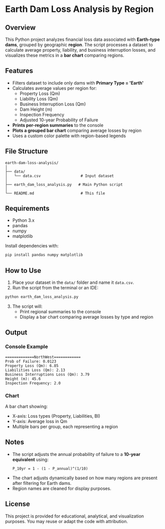 # Earth Dam Loss Analysis by Region

## Overview

This Python project analyzes financial loss data associated with **Earth-type dams**, grouped by geographic **region**. The script processes a dataset to calculate average property, liability, and business interruption losses, and visualizes these metrics in a **bar chart** comparing regions.

## Features

- Filters dataset to include only dams with **Primary Type = 'Earth'**
- Calculates average values per region for:
  - Property Loss (Qm)
  - Liability Loss (Qm)
  - Business Interruption Loss (Qm)
  - Dam Height (m)
  - Inspection Frequency
  - Adjusted 10-year Probability of Failure
- **Prints per-region summaries** to the console
- **Plots a grouped bar chart** comparing average losses by region
- Uses a custom color palette with region-based legends

## File Structure

```
earth-dam-loss-analysis/
│
├── data/
│   └── data.csv                  # Input dataset
│
├── earth_dam_loss_analysis.py   # Main Python script
│
└── README.md                     # This file
```

## Requirements

- Python 3.x
- pandas
- numpy
- matplotlib

Install dependencies with:

```bash
pip install pandas numpy matplotlib
```

## How to Use

1. Place your dataset in the `data/` folder and name it `data.csv`.
2. Run the script from the terminal or an IDE:

```bash
python earth_dam_loss_analysis.py
```

3. The script will:
   - Print regional summaries to the console
   - Display a bar chart comparing average losses by type and region

## Output

### Console Example

```
=============NorthWest============
Prob of Failure: 0.0123
Property Loss (Qm): 6.85
Liabilities Loss (Qm): 2.13
Business Interruptions Loss (Qm): 3.79
Height (m): 45.6
Inspection Frequency: 2.0
```

### Chart

A bar chart showing:
- X-axis: Loss types (Property, Liabilities, BI)
- Y-axis: Average loss in Qm
- Multiple bars per group, each representing a region

## Notes

- The script adjusts the annual probability of failure to a **10-year equivalent** using:
  ```
  P_10yr = 1 - (1 - P_annual)^(1/10)
  ```
- The chart adjusts dynamically based on how many regions are present after filtering for Earth dams.
- Region names are cleaned for display purposes.

## License

This project is provided for educational, analytical, and visualization purposes. You may reuse or adapt the code with attribution.
